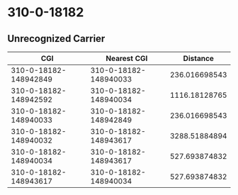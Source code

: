 # 310-0-18182
## Unrecognized Carrier


| CGI | Nearest CGI | Distance |
|-----|-------------|----------|
| 310-0-18182-148942849 | 310-0-18182-148940033 | 236.016698543 |
| 310-0-18182-148942592 | 310-0-18182-148940034 | 1116.18128765 |
| 310-0-18182-148940033 | 310-0-18182-148942849 | 236.016698543 |
| 310-0-18182-148940032 | 310-0-18182-148943617 | 3288.51884894 |
| 310-0-18182-148940034 | 310-0-18182-148943617 | 527.693874832 |
| 310-0-18182-148943617 | 310-0-18182-148940034 | 527.693874832 |
